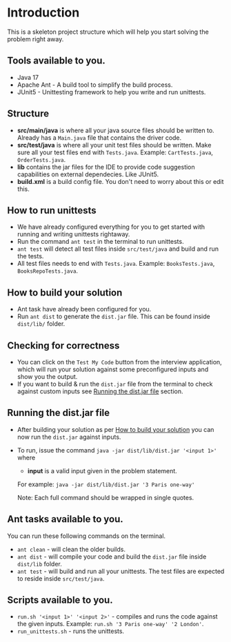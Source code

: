 # Introduction

This is a skeleton project structure which will help you start solving the problem right away.

## Tools available to you.
- Java 17
- Apache Ant - A build tool to simplify the build process.
- JUnit5 - Unittesting framework to help you write and run unittests.

## Structure

- **src/main/java** is where all your java source files should be written to. Already has a `Main.java` file that contains the driver code.
- **src/test/java** is where all your unit test files should be written. Make sure all your test files end with `Tests.java`. Example: `CartTests.java`, `OrderTests.java`. 
- **lib** contains the jar files for the IDE to provide code suggestion capabilities on external dependecies. Like JUnit5.
- **build.xml** is a build config file. You don't need to worry about this or edit this.

## How to run unittests

- We have already configured everything for you to get started with running and writing unittests rightaway.
- Run the command `ant test` in the terminal to run unittests.
- `ant test` will detect all test files inside `src/test/java` and build and run the tests.
- All test files needs to end with `Tests.java`. Example: `BooksTests.java`, `BooksRepoTests.java`.

## How to build your solution

- Ant task have already been configured for you.
- Run `ant dist` to generate the `dist.jar` file. This can be found inside `dist/lib/` folder.

## Checking for correctness 

- You can click on the `Test My Code` button from the interview application, which will run your solution against some preconfigured inputs and show you the output.
- If you want to build & run the `dist.jar` file from the terminal to check against custom inputs see [Running the dist.jar file](#running-the-distjar-file) section.

## Running the dist.jar file 

- After building your solution as per [How to build your solution](#how-to-build-your-solution) you can now run the `dist.jar` against inputs. 
- To run, issue the command `java -jar dist/lib/dist.jar '<input 1>'` where
    - **input** is a valid input given in the problem statement.

    For example: `java -jar dist/lib/dist.jar '3 Paris one-way'` <br>

    Note: Each full command should be wrapped in single quotes.

## Ant tasks available to you.

You can run these following commands on the terminal.

- `ant clean` - will clean the older builds.
- `ant dist` - will compile your code and build the `dist.jar` file inside `dist/lib` folder.
- `ant test` - will build and run all your unittests. The test files are expected to reside inside `src/test/java`.

## Scripts available to you.

- `run.sh '<input 1>' '<input 2>'` - compiles and runs the code against the given inputs. Example: `run.sh '3 Paris one-way' '2 London'`.
- `run_unittests.sh` - runs the unittests.
